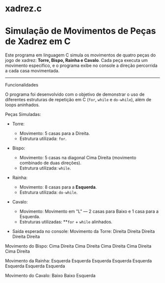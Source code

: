 # xadrez.c

# Simulação de Movimentos de Peças de Xadrez em C

Este programa em linguagem C simula os movimentos de quatro peças do jogo de xadrez: **Torre, Bispo, Rainha e Cavalo**. Cada peça executa um movimento específico, e o programa exibe no console a direção percorrida a cada casa movimentada.

---

Funcionalidades

O programa foi desenvolvido com o objetivo de demonstrar o uso de diferentes estruturas de repetição em C (`for`, `while` e `do-while`), além de loops aninhados.

Peças Simuladas:

- Torre:
  - Movimento: 5 casas para a Direita.
  - Estrutura utilizada: `for`.

- Bispo:
  - Movimento: 5 casas na diagonal Cima Direita (movimento combinado de duas direções).
  - Estrutura utilizada: `while`.

- Rainha:
  - Movimento: 8 casas para a **Esquerda**.
  - Estrutura utilizada: `do-while`.

- Cavalo:
  - Movimento: Movimento em "L" — 2 casas para Baixo e 1 casa para a Esquerda.
  - Estruturas utilizadas: **`for` + `while` alinhados.


- Saída esperada no console:
Movimento da Torre:
Direita
Direita
Direita
Direita
Direita

Movimento do Bispo:
Cima Direita
Cima Direita
Cima Direita
Cima Direita
Cima Direita

Movimento da Rainha:
Esquerda
Esquerda
Esquerda
Esquerda
Esquerda
Esquerda
Esquerda
Esquerda

Movimento do Cavalo:
Baixo
Baixo
Esquerda
